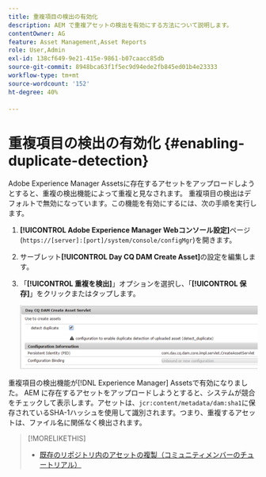 ```yaml
---
title: 重複項目の検出の有効化
description: AEM で重複アセットの検出を有効にする方法について説明します。
contentOwner: AG
feature: Asset Management,Asset Reports
role: User,Admin
exl-id: 138cf649-9e21-415e-9861-b07caacc85db
source-git-commit: 8948bca63f1f5ec9d94ede2fb845ed01b4e23333
workflow-type: tm+mt
source-wordcount: '152'
ht-degree: 40%

---
```


# 重複項目の検出の有効化 {#enabling-duplicate-detection}

Adobe Experience Manager Assetsに存在するアセットをアップロードしようとすると、重複の検出機能によって重複と見なされます。 重複項目の検出はデフォルトで無効になっています。この機能を有効にするには、次の手順を実行します。

1. **[!UICONTROL Adobe Experience Manager Webコンソール設定]**&#x200B;ページ(`https://[server]:[port]/system/console/configMgr`)を開きます。
1. サーブレット&#x200B;**[!UICONTROL Day CQ DAM Create Asset]**&#x200B;の設定を編集します。
1. 「**[!UICONTROL 重複を検出]**」オプションを選択し、「**[!UICONTROL 保存]**」をクリックまたはタップします。

   ![サーブレットで「重複項目の検出」オプションを選択](assets/chlimage_1-377.png)

重複項目の検出機能が[!DNL Experience Manager] Assetsで有効になりました。 AEM に存在するアセットをアップロードしようとすると、システムが競合をチェックして表示します。アセットは、`jcr:content/metadata/dam:sha1`に保存されているSHA-1ハッシュを使用して識別されます。つまり、重複するアセットは、ファイル名に関係なく検出されます。

>[!MORELIKETHIS]
>
>* [既存のリポジトリ内のアセットの複製（コミュニティメンバーのチュートリアル）](https://experience-aem.blogspot.com/2019/06/aem-65-find-duplicate-assets-binaries-in-existing-repository.html)


